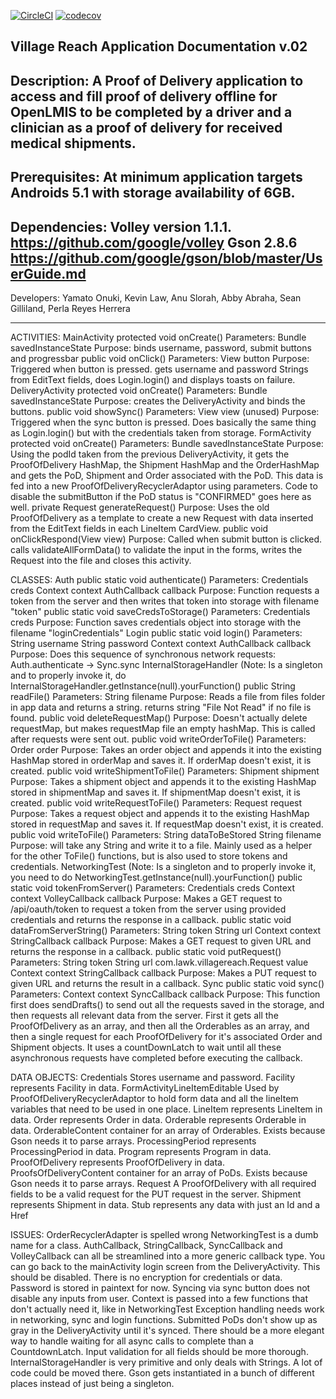[![CircleCI](https://circleci.com/gh/UnTamedLaw/VillageReach.svg?style=svg)](https://circleci.com/gh/UnTamedLaw/VillageReach)
[![codecov](https://codecov.io/gh/UnTamedLaw/VillageReach/branch/master/graph/badge.svg)](https://codecov.io/gh/UnTamedLaw/VillageReach)

Village Reach Application Documentation v.02
---------------------------------------------------------------
Description: A Proof of Delivery application to access and fill proof of delivery offline for OpenLMIS to be completed by a driver and a clinician as a proof of delivery for received medical shipments.
---------------------------------------------------------------
Prerequisites: At minimum application targets Androids 5.1 with storage availability of 6GB.
---------------------------------------------------------------
Dependencies:
Volley version 1.1.1. https://github.com/google/volley 
Gson 2.8.6 https://github.com/google/gson/blob/master/UserGuide.md
---------------------------------------------------------------
Developers: Yamato Onuki, Kevin Law, Anu Slorah, Abby Abraha, Sean Gilliland, Perla Reyes Herrera
 
---------------------------------------------------------------
ACTIVITIES:
	MainActivity
		protected void onCreate()
			Parameters:
				Bundle savedInstanceState
			Purpose:
				binds username, password, submit buttons and progressbar
		public void onClick()
			Parameters:
				View button
			Purpose:
				Triggered when button is pressed. gets username and password Strings from EditText fields, does Login.login() and displays toasts on failure.
	DeliveryActivity
		protected void onCreate()
			Parameters:
				Bundle savedInstanceState 
			Purpose:
				creates the DeliveryActivity and binds the buttons.
		public void showSync()
			Parameters:
				View view (unused)
			Purpose:
				Triggered when the sync button is pressed. Does basically the same thing as Login.login() but with the credentials taken from storage.
	FormActivity
		protected void onCreate()
			Parameters:
				Bundle savedInstanceState
			Purpose:
				Using the podId taken from the previous DeliveryActivity, it gets the ProofOfDelivery HashMap, the Shipment HashMap and the OrderHashMap and gets the PoD, Shipment and Order associated with the PoD. This data is fed into a new ProofOfDeliveryRecyclerAdaptor using parameters. Code to disable the submitButton if the PoD status is "CONFIRMED" goes here as well.
		private Request generateRequest()
			Purpose:
				Uses the old ProofOfDelivery as a template to create a new Request with data inserted from the EditText fields in each LineItem CardView.
		public void onClickRespond(View view)
			Purpose:
				Called when submit button is clicked. calls validateAllFormData() to validate the input in the forms, writes the Request into the file and closes this activity.

CLASSES:
	Auth
		public static void authenticate()
			Parameters:
				Credentials creds
				Context context
				AuthCallback callback
			Purpose:
				Function requests a token from the server and then writes that token into storage with filename "token"
		public static void saveCredsToStorage()
			Parameters:
				Credentials creds
			Purpose:
				Function saves credentials object into storage with the filename "loginCredentials"
	Login
		public static void login()
			Parameters:
				String username
				String password
				Context context
				AuthCallback callback
			Purpose:
				Does this sequence of synchronous network requests: Auth.authenticate -> Sync.sync
	InternalStorageHandler (Note: Is a singleton and to properly invoke it, do InternalStorageHandler.getInstance(null).yourFunction()
		public String readFile()
			Parameters:
				String filename
			Purpose:
				Reads a file from files folder in app data and returns a string. returns string "File Not Read" if no file is found.
		public void deleteRequestMap()
			Purpose:
				Doesn't actually delete requestMap, but makes requestMap file an empty hashMap. This is called after requests were sent out.
		public void writeOrderToFile()
			Parameters:
				Order order
			Purpose:
				Takes an order object and appends it into the existing HashMap stored in orderMap and saves it. If orderMap doesn't exist, it is created.
		public void writeShipmentToFile()
			Parameters:
				Shipment shipment
			Purpose:
				Takes a shipment object and appends it to the existing HashMap stored in shipmentMap and saves it. If shipmentMap doesn't exist, it is created.
		public void writeRequestToFile()
			Parameters:
				Request request
			Purpose:
				Takes a request object and appends it to the existing HashMap stored in requestMap and saves it. If requestMap doesn't exist, it is created.
		public void writeToFile()
			Parameters:
				String dataToBeStored
				String filename
			Purpose:
				will take any String and write it to a file. Mainly used as a helper for the other ToFile() functions, but is also used to store tokens and credentials.
	NetworkingTest (Note: Is a singleton and to properly invoke it, you need to do NetworkingTest.getInstance(null).yourFunction()
		public static void tokenFromServer()
			Parameters:
				Credentials creds
				Context context
				VolleyCallback callback
			Purpose:
				Makes a GET request to /api/oauth/token to request a token from the server using provided credentials and returns the response in a callback.
		public static void dataFromServerString()
			Parameters:
				String token
				String url
				Context context
				StringCallback callback
			Purpose:
				Makes a GET request to given URL and returns the response in a callback.
		public static void putRequest()
			Parameters:
				String token
				String url
				com.lawk.villagereach.Request value
				Context context
				StringCallback callback
			Purpose:
				Makes a PUT request to given URL and returns the result in a callback.
	Sync
		public static void sync()
			Parameters:
				Context context
				SyncCallback callback
			Purpose:
				This function first does sendDrafts() to send out all the requests saved in the storage, and then requests all relevant data from the server. First it gets all the ProofOfDelivery as an array, and then all the Orderables as an array, and then a single request for each ProofOfDelivery for it's associated Order and Shipment objects. It uses a countDownLatch to wait until all these asynchronous requests have completed before executing the callback.
	
DATA OBJECTS:
	Credentials
		Stores username and password.
	Facility
		represents Facility in data.
	FormActivityLineItemEditable
		Used by ProofOfDeliveryRecyclerAdaptor to hold form data and all the lineItem variables that need to be used in one place.
	LineItem
		represents LineItem in data.
	Order
		represents Order in data.
	Orderable
		represents Orderable in data.
	OrderableContent
		container for an array of Orderables. Exists because Gson needs it to parse arrays.
	ProcessingPeriod
		represents ProcessingPeriod in data.
	Program
		represents Program in data.
	ProofOfDelivery
		represents ProofOfDelivery in data.
	ProofsOfDeliveryContent
		container for an array of PoDs. Exists because Gson needs it to parse arrays.
	Request
		A ProofOfDelivery with all required fields to be a valid request for the PUT request in the server. 
	Shipment
		represents Shipment in data.
	Stub
		represents any data with just an Id and a Href

ISSUES:
	OrderRecyclerAdapter is spelled wrong
	NetworkingTest is a dumb name for a class.
	AuthCallback, StringCallback, SyncCallback and VolleyCallback can all be streamlined into a more generic callback type.
	You can go back to the mainActivity login screen from the DeliveryActivity. This should be disabled.
	There is no encryption for credentials or data. Password is stored in paintext for now. 
	Syncing via sync button does not disable any inputs from user. 
	Context is passed into a few functions that don't actually need it, like in NetworkingTest
	Exception handling needs work in networking, sync and login functions.
	Submitted PoDs don't show up as gray in the DeliveryActivity until it's synced.
	There should be a more elegant way to handle waiting for all async calls to complete than a CountdownLatch.
	Input validation for all fields should be more thorough. 
	InternalStorageHandler is very primitive and only deals with Strings. A lot of code could be moved there.
	Gson gets instantiated in a bunch of different places instead of just being a singleton.
	

